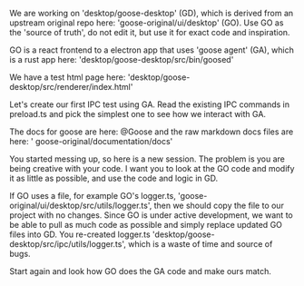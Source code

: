 We are working on 'desktop/goose-desktop' (GD), which is derived from an upstream original repo here: 'goose-original/ui/desktop' (GO). Use GO as the 'source of truth', do not edit it, but use it for exact code and inspiration.

GO is a react frontend to a electron app that uses 'goose agent' (GA), which is a rust app here: 'desktop/goose-desktop/src/bin/goosed'

We have a test html page here: 'desktop/goose-desktop/src/renderer/index.html'

Let's create our first IPC test using GA. Read the existing IPC commands in preload.ts and pick the simplest one to see how we interact with GA.

The docs for goose are here: @Goose and the raw markdown docs files are here: ' goose-original/documentation/docs'

You started messing up, so here is a new session. The problem is you are being creative with your code. I want you to look at the GO code and modify it as little as possible, and use the code and logic in GD.

If GO uses a file, for example GO's logger.ts, 'goose-original/ui/desktop/src/utils/logger.ts', then we should copy the file to our project with no changes. Since GO is under active development, we want to be able to pull as much code as possible and simply replace updated GO files into GD. You re-created logger.ts 'desktop/goose-desktop/src/ipc/utils/logger.ts', which is a waste of time and source of bugs.

Start again and look how GO does the GA code and make ours match.
